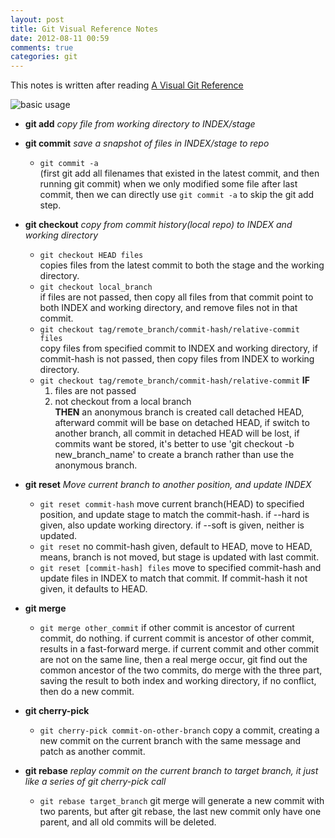 ```yaml
---
layout: post
title: Git Visual Reference Notes 
date: 2012-08-11 00:59
comments: true
categories: git 
---
```


This notes is written after reading [A Visual Git Reference](http://marklodato.github.com/visual-git-guide/index-en.html)

![basic usage](http://marklodato.github.com/visual-git-guide/basic-usage.svg)

* **git add** *copy file from working directory to INDEX/stage*

* **git commit** *save a snapshot of files in INDEX/stage to repo*
   * `git commit -a`  
   (first git add all filenames that existed in the latest commit, and then running git commit) when we only modified some file after last commit, then we can directly use `git commit -a` to skip the git add step.

* **git checkout** *copy from commit history(local repo) to INDEX and working directory*
   * `git checkout HEAD files`   
   copies files from the latest commit to both the stage and the working directory.
   * `git checkout local_branch`  
   if files are not passed, then copy all files from that commit point to both INDEX and working directory, and remove files not in that commit.
   * `git checkout tag/remote_branch/commit-hash/relative-commit files`   
   copy files from specified commit to INDEX and working directory, if commit-hash is not passed, then copy files from INDEX to working directory.
   * `git checkout tag/remote_branch/commit-hash/relative-commit` 
    **IF**
     1. files are not passed 
     2. not checkout from a local branch    
   **THEN** an anonymous branch is created call detached HEAD, afterward commit will be base on detached HEAD, if switch to another branch, all commit in detached HEAD will be lost, if commits want be stored, it's better to use 'git checkout -b new_branch_name' to create a branch rather than use the anonymous branch.

* **git reset** *Move current branch to another position, and update INDEX*
   * `git reset commit-hash`
   move current branch(HEAD) to specified position, and update stage to match the commit-hash. if --hard is given, also update working directory. if --soft is given, neither is updated.
   * `git reset` 
   no commit-hash given, default to HEAD, move to HEAD, means, branch is not moved, but stage is updated with last commit.
   * `git reset [commit-hash] files` 
   move to specified commit-hash and update files in INDEX to match that commit. If commit-hash it not given, it defaults to HEAD.

* **git merge**
   * `git merge other_commit` 
   if other commit is ancestor of current commit, do nothing. if current commit is ancestor of other commit, results in a fast-forward merge. if current commit and other commit are not on the same line, then a real merge occur, git find out the common ancestor of the two commits, do merge with the three part, saving the result to both index and working directory, if no conflict, then do a new commit.

* **git cherry-pick**
   * `git cherry-pick commit-on-other-branch`
   copy a commit, creating a new commit on the current branch with the same message and patch as another commit.

* **git rebase** *replay commit on the current branch to target branch, it just like a series of git cherry-pick call*
   * `git rebase target_branch`
   git merge will generate a new commit with two parents, but after git rebase, the last new commit only have one parent, and all old commits will be deleted.

